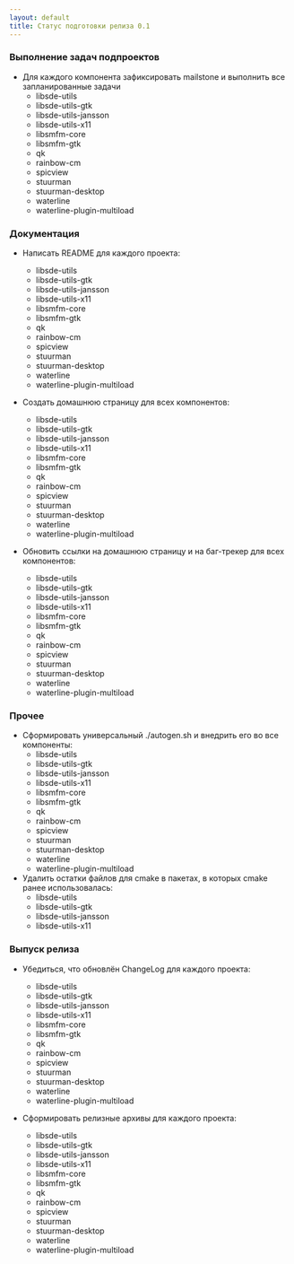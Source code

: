 ```yaml
---
layout: default
title: Статус подготовки релиза 0.1
---
```


### Выполнение задач подпроектов

* Для каждого компонента зафиксировать mailstone и выполнить все запланированные задачи
  * libsde-utils
  * libsde-utils-gtk
  * libsde-utils-jansson
  * libsde-utils-x11
  * libsmfm-core
  * libsmfm-gtk
  * qk
  * rainbow-cm
  * spicview
  * stuurman
  * stuurman-desktop
  * waterline
  * waterline-plugin-multiload

### Документация

* Написать README для каждого проекта:
  * libsde-utils
  * libsde-utils-gtk
  * libsde-utils-jansson
  * libsde-utils-x11
  * libsmfm-core
  * libsmfm-gtk
  * qk
  * rainbow-cm
  * spicview
  * stuurman
  * stuurman-desktop
  * waterline
  * waterline-plugin-multiload

* Создать домашнюю страницу для всех компонентов:
  * libsde-utils
  * libsde-utils-gtk
  * libsde-utils-jansson
  * libsde-utils-x11
  * libsmfm-core
  * libsmfm-gtk
  * qk
  * rainbow-cm
  * spicview
  * stuurman
  * stuurman-desktop
  * waterline
  * waterline-plugin-multiload

* Обновить ссылки на домашнюю страницу и на баг-трекер для всех компонентов:
  * libsde-utils
  * libsde-utils-gtk
  * libsde-utils-jansson
  * libsde-utils-x11
  * libsmfm-core
  * libsmfm-gtk
  * qk
  * rainbow-cm
  * spicview
  * stuurman
  * stuurman-desktop
  * waterline
  * waterline-plugin-multiload

### Прочее
* Сформировать универсальный ./autogen.sh и внедрить его во все компоненты:
  * libsde-utils
  * libsde-utils-gtk
  * libsde-utils-jansson
  * libsde-utils-x11
  * libsmfm-core
  * libsmfm-gtk
  * qk
  * rainbow-cm
  * spicview
  * stuurman
  * stuurman-desktop
  * waterline
  * waterline-plugin-multiload
* Удалить остатки файлов для cmake в пакетах, в которых cmake ранее использовалась:
  * libsde-utils
  * libsde-utils-gtk
  * libsde-utils-jansson
  * libsde-utils-x11

### Выпуск релиза

* Убедиться, что обновлён ChangeLog для каждого проекта:
  * libsde-utils
  * libsde-utils-gtk
  * libsde-utils-jansson
  * libsde-utils-x11
  * libsmfm-core
  * libsmfm-gtk
  * qk
  * rainbow-cm
  * spicview
  * stuurman
  * stuurman-desktop
  * waterline
  * waterline-plugin-multiload

* Сформировать релизные архивы для каждого проекта:
  * libsde-utils
  * libsde-utils-gtk
  * libsde-utils-jansson
  * libsde-utils-x11
  * libsmfm-core
  * libsmfm-gtk
  * qk
  * rainbow-cm
  * spicview
  * stuurman
  * stuurman-desktop
  * waterline
  * waterline-plugin-multiload

